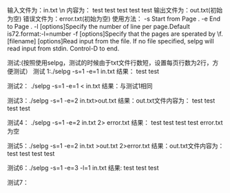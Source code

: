 输入文件为：in.txt \n
内容为：
test
test
test
test
test
输出文件为：out.txt(初始为空)
错误文件为：error.txt(初始为空)
使用方法：
        -s              Start from Page <number>.
        -e              End to Page <number>.
        -l              [options]Specify the number of line per page.Default is72.format:-l=number
        -f              [options]Specify that the pages are sperated by \f.
        [filename]      [options]Read input from the file.
        If no file specified, selpg will read input from stdin. Control-D to end.

测试:(按照使用selpg，测试的时候由于txt文件行数短，设置每页行数为2行，方便测试）
测试 1:./selpg -s=1 -e=1 in.txt
结果：
test
test

测试2： ./selpg -s=1 -e=1 < in.txt
结果：与测试1相同

测试3：./selpg -s=1 -e=2  in.txt>out.txt
结果：out.txt文件内容为：
test
test
test
test

测试4： ./selpg -s=1 -e=2 in.txt 2> error.txt
结果：
test
test
test
test
error.txt为空

测试5：./selpg -s=1 -e=2 in.txt >out.txt 2>error.txt
结果：out.txt文件内容为：
test
test
test
test

测试6：./selpg -s=1 -e=3 -l=1 in.txt
结果:
test
test
test

测试7：



